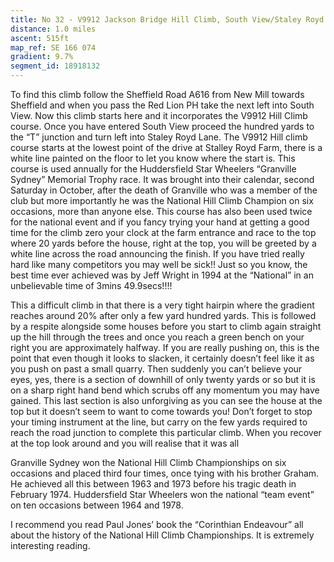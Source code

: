```yaml
---
title: No 32 - V9912 Jackson Bridge Hill Climb, South View/Staley Royd Lane, Jackson Bridge
distance: 1.0 miles 
ascent: 515ft
map_ref: SE 166 074
gradient: 9.7%
segment_id: 18918132
---
```

To find this climb follow the Sheffield Road A616 from New Mill towards Sheffield and when
you pass the Red Lion PH take the next left into South View. Now this climb starts here and
it incorporates the V9912 Hill Climb course. Once you have entered South View proceed the
hundred yards to the “T” junction and turn left into Staley Royd Lane. The V9912 Hill climb
course starts at the lowest point of the drive at Stalley Royd Farm, there is a white line
painted on the floor to let you know where the start is. This course is used annually for the
Huddersfield Star Wheelers “Granville Sydney” Memorial Trophy race. It was brought into
their calendar, second Saturday in October, after the death of Granville who was a member
of the club but more importantly he was the National Hill Climb Champion on six occasions,
more than anyone else. This course has also been used twice for the national event and if
you fancy trying your hand at getting a good time for the climb zero your clock at the farm
entrance and race to the top where 20 yards before the house, right at the top, you will be
greeted by a white line across the road announcing the finish. If you have tried really hard
like many competitors you may well be sick!! Just so you know, the best time ever achieved
was by Jeff Wright in 1994 at the “National” in an unbelievable time of 3mins 49.9secs!!!!

This a difficult climb in that there is a very tight hairpin where the gradient reaches around
20% after only a few yard hundred yards. This is followed by a respite alongside some
houses before you start to climb again straight up the hill through the trees and once you
reach a green bench on your right you are approximately halfway. If you are really pushing
on, this is the point that even though it looks to slacken, it certainly doesn’t feel like it as you
push on past a small quarry. Then suddenly you can’t believe your eyes, yes, there is a
section of downhill of only twenty yards or so but it is on a sharp right hand bend which
scrubs off any momentum you may have gained. This last section is also unforgiving as you
can see the house at the top but it doesn’t seem to want to come towards you! Don’t forget
to stop your timing instrument at the line, but carry on the few yards required to reach the
road junction to complete this particular climb. When you recover at the top look around
and you will realise that it was all

Granville Sydney won the National Hill Climb Championships on six occasions and placed
third four times, once tying with his brother Graham. He achieved all this between 1963 and
1973 before his tragic death in February 1974. Huddersfield Star Wheelers won the national
“team event” on ten occasions between 1964 and 1978.

I recommend you read Paul Jones’ book the “Corinthian Endeavour” all about the history of
the National Hill Climb Championships. It is extremely interesting reading.

